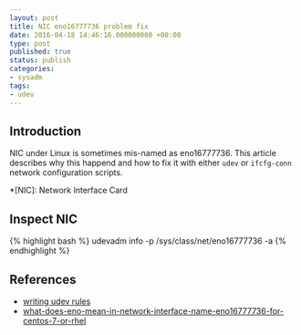 ```yaml
---
layout: post
title: NIC eno16777736 problem fix
date: 2016-04-18 14:46:16.000000000 +08:00
type: post
published: true
status: publish
categories:
- sysadm
tags:
- udev
---
```


## Introduction

NIC under Linux is sometimes mis-named as eno16777736. This article describes why this happend and how to fix it with either `udev` or `ifcfg-conn` network configuration scripts.

<!--more-->

*[NIC]: Network Interface Card

## Inspect NIC

{% highlight bash %}
udevadm info -p /sys/class/net/eno16777736 -a
{% endhighlight %}


## References

* [writing udev rules](http://reactivated.net/writing_udev_rules.html)
* [what-does-eno-mean-in-network-interface-name-eno16777736-for-centos-7-or-rhel](http://unix.stackexchange.com/questions/153785/what-does-eno-mean-in-network-interface-name-eno16777736-for-centos-7-or-rhel)

